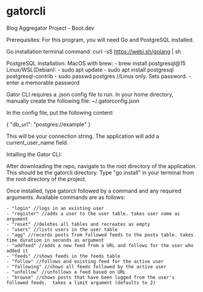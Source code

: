 # gatorcli
Blog Aggregator Project - Boot.dev

Prerequisites:
For this program, you will need Go and PostgreSQL installed.

Go installation terminal command: curl -sS https://webi.sh/golang | sh

PostgreSQL installation: 
    MacOS with brew: 
     - brew install postgresql@15
    Linux/WSL(Debian):
     - sudo apt update
     - sudo apt install postgresql postgresql-contrib
     - sudo passwd postgres //Linus only. Sets password.
        - enter a memorable password

Gator CLI requires a .json config file to run. In your home directory, manually create the following file: ~/.gatorconfig.json

In the config file, put the following content:

{
    "db_url": "postgres://example"
}

This will be your connection string. The application will add a current_user_name field.


Intalling the Gator CLI:

After downloading the repo, navigate to the root directory of the application. This should be the gatorcli directory. Type "go install" in your terminal from the root directory of the project.

Once installed, type gatorcli followed by a command and any required arguments. Available commands are as follows:

	- "login" //logs in an existing user
	- "register" //adds a user to the user table. takes user name as argument
	- "reset" //deletes all tables and recreates as empty
	- "users" //lists users in the user table
	- "agg" //records posts from followed feeds to the posts table. takes time duration in seconds as argument
	- "addfeed" //adds a new feed from a URL and follows for the user who added it
	- "feeds" //shows feeds in the feeds table
	- "follow" //follows and existing feed for the active user
	- "following" //shows all feeds followed by the active user
	- "unfollow" //unfollows a feed based on URL
	- "browse" //shows posts that have been logged from the user's followed feeds.  takes a limit argument (defaults to 2)

